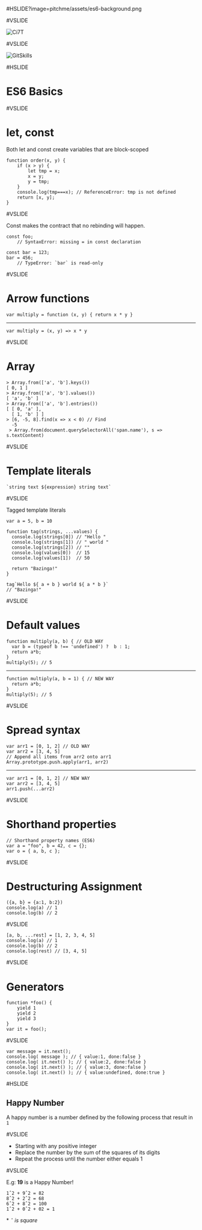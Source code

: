 #HSLIDE?image=pitchme/assets/es6-background.png

#VSLIDE
<!-- .slide: data-background-transition="none" -->
![Ci7T](http://www.ciandt.com/ciandt-e/images/logo.png)

#VSLIDE
<!-- .slide: data-background-transition="none" -->
![GitSkills](http://i.imgur.com/tmplMiO.png)

#HSLIDE
# ES6 Basics

#VSLIDE 
# let, const

Both let and const create variables that are block-scoped 

```
function order(x, y) {
    if (x > y) {
        let tmp = x;
        x = y;
        y = tmp;
    }
    console.log(tmp===x); // ReferenceError: tmp is not defined
    return [x, y];
}
```

#VSLIDE 

Const makes the contract that no rebinding will happen.

```
const foo;
    // SyntaxError: missing = in const declaration

const bar = 123;
bar = 456;
    // TypeError: `bar` is read-only
```

#VSLIDE 
# Arrow functions

```
var multiply = function (x, y) { return x * y }
```
-------
```
var multiply = (x, y) => x * y
```

#VSLIDE 
# Array

```
> Array.from(['a', 'b'].keys())
[ 0, 1 ]
> Array.from(['a', 'b'].values())
[ 'a', 'b' ]
> Array.from(['a', 'b'].entries())
[ [ 0, 'a' ],
  [ 1, 'b' ] ]
> [6, -5, 8].find(x => x < 0) // Find
  -5
 > Array.from(document.querySelectorAll('span.name'), s => s.textContent)
```

#VSLIDE 
# Template literals

```
`string text ${expression} string text`
```

#VSLIDE

Tagged template literals

```
var a = 5, b = 10

function tag(strings, ...values) {
  console.log(strings[0]) // "Hello "
  console.log(strings[1]) // " world "
  console.log(strings[2]) // ""
  console.log(values[0])  // 15
  console.log(values[1])  // 50

  return "Bazinga!"
}

tag`Hello ${ a + b } world ${ a * b }`
// "Bazinga!"
```

#VSLIDE 
# Default values
```
function multiply(a, b) { // OLD WAY
  var b = (typeof b !== 'undefined') ?  b : 1;
  return a*b;
}
multiply(5); // 5
```
-------
```
function multiply(a, b = 1) { // NEW WAY
  return a*b;
}
multiply(5); // 5
```

#VSLIDE 
# Spread syntax

```
var arr1 = [0, 1, 2] // OLD WAY
var arr2 = [3, 4, 5]
// Append all items from arr2 onto arr1
Array.prototype.push.apply(arr1, arr2)
```
------
```
var arr1 = [0, 1, 2] // NEW WAY
var arr2 = [3, 4, 5]
arr1.push(...arr2)
```

#VSLIDE 
# Shorthand properties
```
// Shorthand property names (ES6)
var a = "foo", b = 42, c = {};
var o = { a, b, c };
```

#VSLIDE 
# Destructuring Assignment 

```
({a, b} = {a:1, b:2})
console.log(a) // 1
console.log(b) // 2
```

#VSLIDE 

```
[a, b, ...rest] = [1, 2, 3, 4, 5]
console.log(a) // 1
console.log(b) // 2
console.log(rest) // [3, 4, 5]
```

#VSLIDE 
# Generators

```
function *foo() {
    yield 1
    yield 2
    yield 3
}
var it = foo();
```

#VSLIDE 

```
var message = it.next();
console.log( message ); // { value:1, done:false }
console.log( it.next() ); // { value:2, done:false }
console.log( it.next() ); // { value:3, done:false }
console.log( it.next() ); // { value:undefined, done:true }
```

#HSLIDE

## Happy Number

A happy number is a number defined by the following process that result in `1`

#VSLIDE

 - Starting with any positive integer
 - Replace the number by the sum of the squares of its digits
 - Repeat the process until the number either equals 1 

#VSLIDE


E.g: **19** is a Happy Number!

    1ˆ2 + 9ˆ2 = 82
    8ˆ2 + 2ˆ2 = 68
    6ˆ2 + 8ˆ2 = 100
    1ˆ2 + 0ˆ2 + 02 = 1
    
\* *`ˆ` is square*